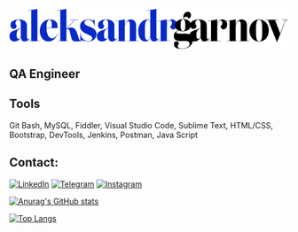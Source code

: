 ![header](https://github.com/AleksandrGarnov/AleksandrGarnov/blob/master/assets/aleksandrgarnov%20(2).png)

## QA Engineer

## Tools
Git Bash, MySQL, Fiddler, Visual Studio Code, Sublime Text, HTML/CSS, Bootstrap, DevTools, Jenkins, Postman, Java Script

## Contact:

[![LinkedIn](https://img.shields.io/badge/-LinkedIn-072ACB?style=for-the-badge&logo=LinkedIn&logoColor=010101)](https://www.linkedin.com/in/aleksandr-garnov-89a844237/)
[![Telegram](https://img.shields.io/badge/-Telegram-072ACB?style=for-the-badge&logo=Telegram&logoColor=010101)](https://t.me/aleksroman16)
[![Instagram](https://img.shields.io/badge/-Instagram-072ACB?style=for-the-badge&logo=Instagram&logoColor=010101)](https://instagram.com/alexsanderromanovich)

[![Anurag's GitHub stats](https://github-readme-stats.vercel.app/api?username=AleksandrGarnov)](https://github.com/anuraghazra/github-readme-stats) 

[![Top Langs](https://github-readme-stats.vercel.app/api/top-langs/?username=AleksandrGarnov&layout=compact)](https://github.com/anuraghazra/github-readme-stats)